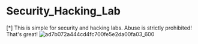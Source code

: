 # Security_Hacking_Lab

[*] This is simple for security and hacking labs. Abuse is strictly prohibited! That's great!
![ad7b072a444cd4fc700fe5e2da00fa03_600](https://github.com/AlectoSystem/Security_Hacking_Lab/assets/128353161/cc1fec36-a570-408a-a36a-76cde31f5f83)
